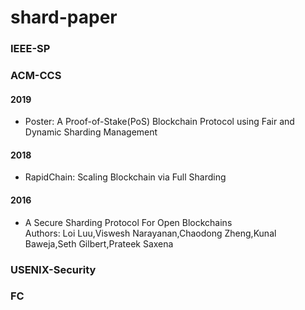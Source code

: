 # shard-paper
### IEEE-SP
### ACM-CCS
#### 2019
* Poster: A Proof-of-Stake(PoS) Blockchain Protocol using Fair and Dynamic Sharding Management 
#### 2018
* RapidChain: Scaling Blockchain via Full Sharding 
#### 2016
* A Secure Sharding Protocol For Open Blockchains<br>
Authors: Loi Luu,Viswesh Narayanan,Chaodong Zheng,Kunal Baweja,Seth Gilbert,Prateek Saxena
### USENIX-Security
### FC
